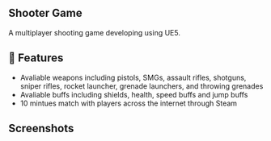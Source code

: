 ## Shooter Game

A multiplayer shooting game developing using UE5.

## 🦾 Features
- Avaliable weapons including pistols, SMGs, assault rifles, shotguns, sniper rifles, rocket launcher, grenade launchers, and throwing grenades
- Avaliable buffs including shields, health, speed buffs and jump buffs
- 10 mintues match with players across the internet through Steam

##  Screenshots

